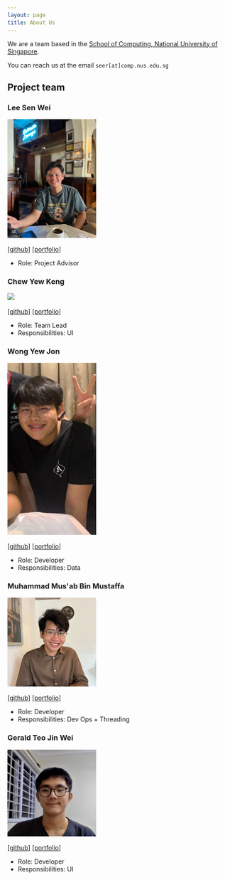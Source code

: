 ```yaml
---
layout: page
title: About Us
---
```


We are a team based in the [School of Computing, National University of Singapore](http://www.comp.nus.edu.sg).

You can reach us at the email `seer[at]comp.nus.edu.sg`

## Project team

### Lee Sen Wei

<img src="images/senwei01.png" width="200px">

[[github](https://github.com/senwei01)]
[[portfolio](team/senwei01.md)]

* Role: Project Advisor

### Chew Yew Keng

<img src="images/rgonslayer.png" width="200px">

[[github](http://github.com/rgonslayer)]
[[portfolio](team/rgonslayer.md)]

* Role: Team Lead
* Responsibilities: UI

### Wong Yew Jon

<img src="images/wongyewjon.png" width="200px">

[[github](http://github.com/wongyewjon)]
[[portfolio](team/wongyewjon.md)]

* Role: Developer
* Responsibilities: Data

### Muhammad Mus'ab Bin Mustaffa

<img src="images/muhdmusab.png" width="200px">

[[github](http://github.com/muhdmusab)]
[[portfolio](team/muhdmusab.md)]

* Role: Developer
* Responsibilities: Dev Ops + Threading

### Gerald Teo Jin Wei

<img src="images/jialatteo.png" width="200px">

[[github](http://github.com/jialatteo)]
[[portfolio](team/jialatteo.md)]

* Role: Developer
* Responsibilities: UI
